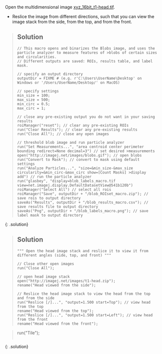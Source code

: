 Open the multidimensional image [xyz_16bit_t1-head.tif](https://github.com/NEUBIAS/training-resources/raw/master/image_data/xyz_16bit_t1-head.tif).
- Reslice the image from different directions, such that you can view the image stack from the side, from the top, and from the front.

> ## Solution
> ```
>// This macro opens and binarizes the Blobs image, and uses the particle analyzer to measure features of >blobs of certain sizes and circularities.
>// Different outputs are saved: ROIs, results table, and label mask.
>
>// specify an output directory
>outputDir = FIXME # (e.g. r'C:\Users\UserName\Desktop' on Windows or '/Users/UserName/Desktop/' on MacOS)
>
>// specify settings
>min_size = 100;
>max_size = 500;
>min_circ = 0.5;
>max_circ = 1;
>
>// close any pre-existing output you do not want in your saving results
>roiManager("reset"); // clear any pre-existing ROIs
>run("Clear Results"); // clear any pre-existing results
>run("Close All"); // close any open images
>
>// threshold blob image and run particle analyzer
>run("Set Measurements...", "area centroid center perimeter bounding redirect=None decimal=3") // set desired >measurements
>open("http://imagej.net/images/blobs.gif"); // open blobs
>run("Convert to Mask"); // convert to mask using default settings
>run("Analyze Particles...", "size=&min_size-&max_size circularity=&min_circ-&max_circ show=[Count Masks] >display add") // run the particle analyzer
>run("glasbey", "display=blob_labels_macro.tif view=net.imagej.display.DefaultDatasetView@541b120b")
>roiManager("Select All") // select all rois
>roiManager("Save", outputDir + "/blob_ROIset_macro.zip"); // save rois to output directory
>saveAs("Results", outputDir + "/blob_results_macro.csv"); // save results file to output directory
>saveAs("Png", outputDir + "/blob_labels_macro.png"); // save label mask to output directory
> ```
{: .solution}

> ## Solution
> ```
>""" Open the head image stack and reslice it to view it from different angles (side, top, and front) """
>
>// Close other open images
>run("Close All");
>
>// open head image stack
>open("http://imagej.net/images/t1-head.zip");
>rename("Head viewed from the side");
>
>// Reslice the head image stack to view the head from the top and from the side
>run("Reslice [/]...", "output=1.500 start=Top"); // view head from the top
>rename("Head viewed from the top");
>run("Reslice [/]...", "output=1.500 start=Left"); // view head from the front
>rename("Head viewed from the front");

>run("Tile");
> ```
{: .solution}
